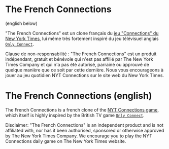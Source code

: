 # The French Connections
(english below)

"The French Connections" est un clone français du [jeu "Connections" du New York Times](https://www.nytimes.com/games/connections), lui même très fortement inspiré du jeu télévisuel anglais [`Only Connect`](https://kotaku.com/new-york-times-connections-only-connect-puzzle-wordle-1850553072).

Clause de non-responsabilité : "The French Connections" est un produit indépendant, gratuit et bénévole qui n'est pas affilié par The New York Times Company et qui n'a pas été autorisé, parrainé ou approuvé de quelque manière que ce soit par cette dernière. Nous vous encourageons à jouer au jeu quotidien NYT Connections sur le site web du New York Times.

# The French Connections (english)

The French Connections is a french clone of the [NYT Connections game](https://www.nytimes.com/games/connections), which itself is highly inspired by the British TV game [`Only Connect`](https://kotaku.com/new-york-times-connections-only-connect-puzzle-wordle-1850553072).

Disclaimer: "The French Connections" is an independent product and is not affiliated with, nor has it been authorised, sponsored or otherwise approved by The New York Times Company. We encourage you to play the NYT Connections daily game on The New York Times website.